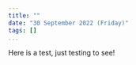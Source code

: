 ```yaml
---
title: ""
date: "30 September 2022 (Friday)"
tags: []
...
```


Here is a test, just testing to see!
